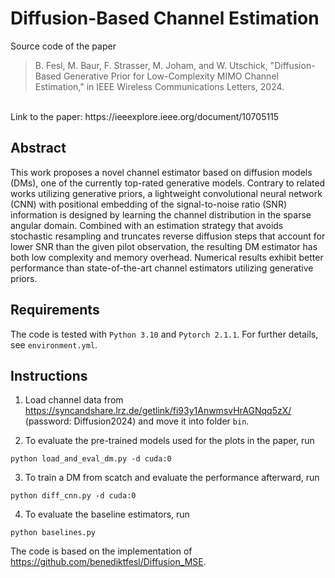 # Diffusion-Based Channel Estimation 
Source code of the paper 
>B. Fesl, M. Baur, F. Strasser, M. Joham, and W. Utschick,
>"Diffusion-Based Generative Prior for Low-Complexity MIMO Channel Estimation," in IEEE Wireless Communications Letters, 2024.
<br>
Link to the paper: https://ieeexplore.ieee.org/document/10705115

## Abstract
This work proposes a novel channel estimator based on diffusion models (DMs), one of the currently top-rated generative models. Contrary to related works utilizing generative priors, a lightweight convolutional neural network (CNN) with positional embedding of the signal-to-noise ratio (SNR) information is designed by learning the channel distribution in the sparse angular domain. Combined with an estimation strategy that avoids stochastic resampling and truncates reverse diffusion steps that account for lower SNR than the given pilot observation, the resulting DM estimator has both low complexity and memory overhead. Numerical results exhibit better performance than state-of-the-art channel estimators utilizing generative priors. 

## Requirements
The code is tested with `Python 3.10` and `Pytorch 2.1.1`. For further details, see `environment.yml`.

## Instructions
1. Load channel data from https://syncandshare.lrz.de/getlink/fi93y1AnwmsvHrAGNqq5zX/ (password: Diffusion2024) and move it into folder `bin`.

2. To evaluate the pre-trained models used for the plots in the paper, run 
```
python load_and_eval_dm.py -d cuda:0
```

3. To train a DM from scatch and evaluate the performance afterward, run
```
python diff_cnn.py -d cuda:0
```

4. To evaluate the baseline estimators, run
```
python baselines.py
```

The code is based on the implementation of https://github.com/benediktfesl/Diffusion_MSE.
